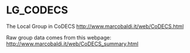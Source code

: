 # LG_CODECS
The Local Group in CoDECS http://www.marcobaldi.it/web/CoDECS.html

Raw group data comes from this webpage:
http://www.marcobaldi.it/web/CoDECS_summary.html
